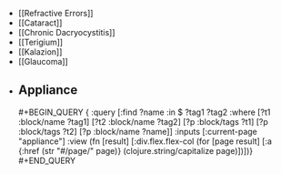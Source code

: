 - [[Refractive Errors]]
- [[Cataract]]
- [[Chronic Dacryocystitis]]
- [[Terigium]]
- [[Kalazion]]
- [[Glaucoma]]
- ## Appliance
  #+BEGIN_QUERY
  {
  :query [:find ?name
   :in $ ?tag1 ?tag2
   :where
   [?t1 :block/name ?tag1]
   [?t2 :block/name ?tag2]
   [?p :block/tags ?t1]
   [?p :block/tags ?t2]
   [?p :block/name ?name]]
  :inputs [:current-page "appliance"]
  :view (fn [result]
   [:div.flex.flex-col
    (for [page result]
      [:a {:href (str "#/page/" page)} (clojure.string/capitalize page)])])}
  #+END_QUERY